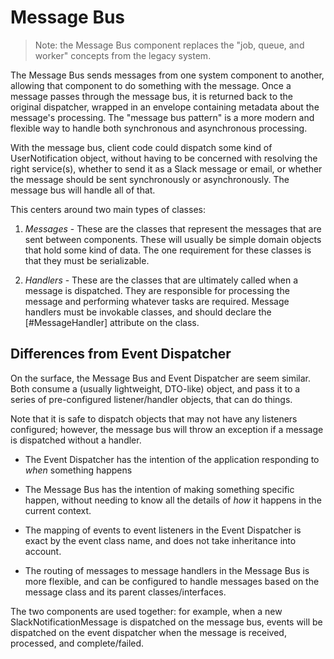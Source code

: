 # Message Bus

> Note: the Message Bus component replaces the "job, queue, and worker" concepts from the legacy
> system.

The Message Bus sends messages from one system component to another,
allowing that component to do something with the message. Once a message
passes through the message bus, it is returned back to the original dispatcher,
wrapped in an envelope containing metadata about the message's processing. The
"message bus pattern" is a more modern and flexible way to handle both synchronous
and asynchronous processing.

With the message bus, client code could dispatch some kind of UserNotification object,
without having to be concerned with resolving the right service(s), whether to send
it as a Slack message or email, or whether the message should be sent synchronously
or asynchronously. The message bus will handle all of that.

This centers around two main types of classes:

1. _Messages_ - These are the classes that represent the messages that are
   sent between components. These will usually be simple domain objects that hold
   some kind of data. The one requirement for these classes is that they must be
   serializable.

2. _Handlers_ - These are the classes that are ultimately called when a message
   is dispatched. They are responsible for processing the message and performing
   whatever tasks are required. Message handlers must be invokable classes, and
   should declare the [#MessageHandler] attribute on the class.

## Differences from Event Dispatcher

On the surface, the Message Bus and Event Dispatcher are seem similar. Both consume
a (usually lightweight, DTO-like) object, and pass it to a series of pre-configured
listener/handler objects, that can do things.

Note that it is safe to dispatch objects that may not have any listeners configured; however,
the message bus will throw an exception if a message is dispatched without a handler.

- The Event Dispatcher has the intention of the application responding to _when_ something happens
- The Message Bus has the intention of making something specific happen, without needing
  to know all the details of _how_ it happens in the current context.

- The mapping of events to event listeners in the Event Dispatcher is exact by
  the event class name, and does not take inheritance into account.
- The routing of messages to message handlers in the Message Bus is more flexible,
  and can be configured to handle messages based on the message class and its
  parent classes/interfaces.

The two components are used together: for example, when a new SlackNotificationMessage
is dispatched on the message bus, events will be dispatched on the event dispatcher
when the message is received, processed, and complete/failed.
